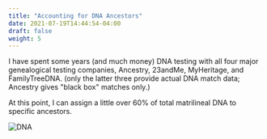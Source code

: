 ```yaml
---
title: "Accounting for DNA Ancestors"
date: 2021-07-19T14:44:54-04:00
draft: false
weight: 5
---
```

I have spent some years (and much money) DNA testing with all four major genealogical testing companies, Ancestry, 23andMe, MyHeritage, and FamilyTreeDNA.
(only the latter three provide actual DNA match data; Ancestry gives "black box" matches only.)

At this point, I can assign a little over 60% of total matrilineal DNA to specific ancestors.

![DNA](/DNA.png)
